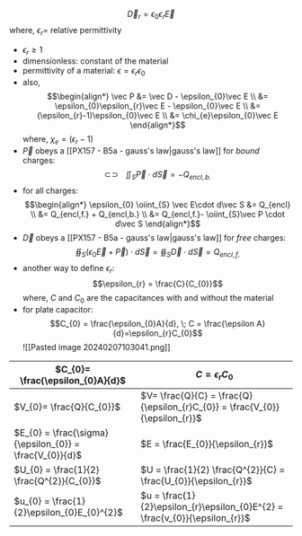 $$\vec D_{r} = \epsilon_{0}\epsilon_{r}\vec E$$
	where, $\epsilon_{r}=$ relative permittivity
- $\epsilon_{r} \geq 1$ 
- dimensionless: constant of the material
- permittivity of a material: $\epsilon = \epsilon_{r}\epsilon_{0}$
- also, $$\begin{align*}
\vec P &= \vec D - \epsilon_{0}\vec E \\
&= \epsilon_{0}\epsilon_{r}\vec E - \epsilon_{0}\vec E \\
&= (\epsilon_{r}-1)\epsilon_{0}\vec E \\
&= \chi_{e}\epsilon_{0}\vec E
\end{align*}$$
	where, $\chi_{e} = (\epsilon_{r}-1)$
- $\vec P$ obeys a [[PX157 - B5a - gauss's law|gauss's law]] for *bound* charges: $$\newcommand{\oiint}{\subset\!\supset \!\!\!\!\!\!\!\!\!\!\iint} \oiint_{S} \vec P \cdot d\vec S = -Q_{encl,b.}$$
- for all charges: $$\begin{align*}
	\epsilon_{0} \oiint_{S} \vec E\cdot d\vec S &= Q_{encl} \\
	&= Q_{encl,f.} + Q_{encl,b.} \\
	&= Q_{encl,f.}- \oiint_{S}\vec P \cdot d\vec S
\end{align*}$$
- $\vec D$ obeys a [[PX157 - B5a - gauss's law|gauss's law]] for *free* charges: $$\oiint_{S}(\epsilon_{0}\vec E + \vec P)\cdot d\vec S = \oiint_{S} \vec D\cdot d\vec S = Q_{encl,f.}$$
- another way to define $\epsilon_{r}:$ $$\epsilon_{r} = \frac{C}{C_{0}}$$
	where, $C$ and $C_{0}$ are the capacitances with and without the material
- for plate capacitor: $$C_{0} = \frac{\epsilon_{0}A}{d}, \; C = \frac{\epsilon A}{d}=\epsilon_{r}C_{0}$$
![[Pasted image 20240207103041.png]]

| $C_{0}= \frac{\epsilon_{0}A}{d}$                        | $C = \epsilon_{r}C_{0}$                                                     |
| ------------------------------------------------------- | --------------------------------------------------------------------------- |
| $V_{0}= \frac{Q}{C_{0}}$                                | $V= \frac{Q}{C} = \frac{Q}{\epsilon_{r}C_{0}} = \frac{V_{0}}{\epsilon_{r}}$ |
| $E_{0} = \frac{\sigma}{\epsilon_{0}} = \frac{V_{0}}{d}$ | $E = \frac{E_{0}}{\epsilon_{r}}$                                            |
| $U_{0} = \frac{1}{2} \frac{Q^{2}}{C_{0}}$               | $U = \frac{1}{2} \frac{Q^{2}}{C} = \frac{U_{0}}{\epsilon_{r}}$              |
| $u_{0} = \frac{1}{2}\epsilon_{0}E_{0}^{2}$              | $u = \frac{1}{2}\epsilon_{r}\epsilon_{0}E^{2} = \frac{v_{0}}{\epsilon_{r}}$ |
